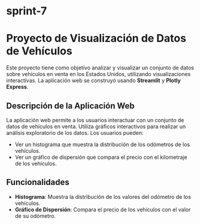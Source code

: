 # sprint-7
# Proyecto de Visualización de Datos de Vehículos

Este proyecto tiene como objetivo analizar y visualizar un conjunto de datos sobre vehículos en venta en los Estados Unidos, utilizando visualizaciones interactivas. La aplicación web se construyó usando **Streamlit** y **Plotly Express**.

## Descripción de la Aplicación Web

La aplicación web permite a los usuarios interactuar con un conjunto de datos de vehículos en venta. Utiliza gráficos interactivos para realizar un análisis exploratorio de los datos. Los usuarios pueden:

- Ver un histograma que muestra la distribución de los odómetros de los vehículos.
- Ver un gráfico de dispersión que compara el precio con el kilometraje de los vehículos.

## Funcionalidades

- **Histograma**: Muestra la distribución de los valores del odómetro de los vehículos.
- **Gráfico de Dispersión**: Compara el precio de los vehículos con el valor de su odómetro.
